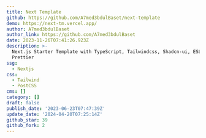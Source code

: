 ```yaml
---
title: Next Template
github: https://github.com/A7med3bdulBaset/next-template
demo: https://next-tm.vercel.app/
author: A7med3bdulBaset
author_link: https://github.com/A7med3bdulBaset
date: 2023-11-26T07:41:26.923Z
description: >-
  Next.js Starter Template with TypeScript, Tailwindcss, Shadcn-ui, ESLint, and
  Prettier
ssg:
  - Nextjs
css:
  - Tailwind
  - PostCSS
cms: []
category: []
draft: false
publish_date: '2023-06-23T07:47:39Z'
update_date: '2024-04-20T07:25:14Z'
github_star: 39
github_fork: 2
---
```

